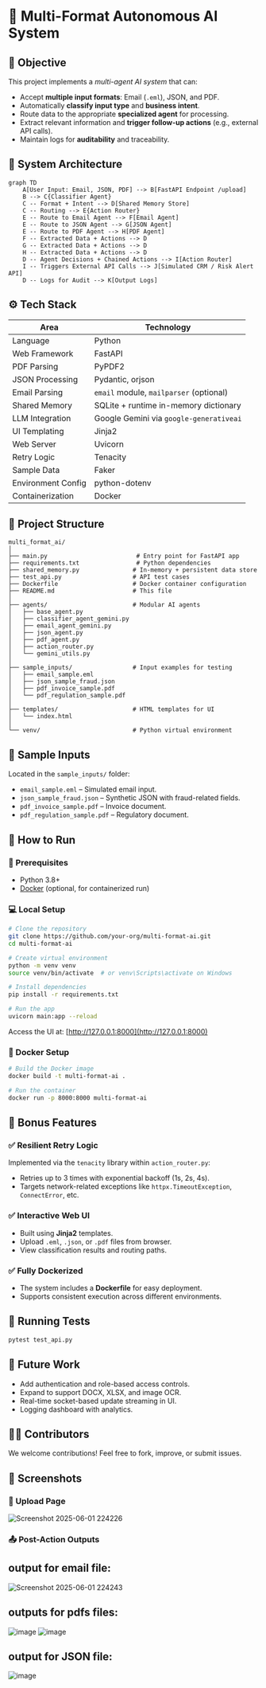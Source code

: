 # 🚀 Multi-Format Autonomous AI System

## 📌 Objective

This project implements a *multi-agent AI system* that can:

* Accept **multiple input formats**: Email (`.eml`), JSON, and PDF.
* Automatically **classify input type** and **business intent**.
* Route data to the appropriate **specialized agent** for processing.
* Extract relevant information and **trigger follow-up actions** (e.g., external API calls).
* Maintain logs for **auditability** and traceability.



## 🧠 System Architecture

```mermaid
graph TD
    A[User Input: Email, JSON, PDF] --> B[FastAPI Endpoint /upload]
    B --> C{Classifier Agent}
    C -- Format + Intent --> D[Shared Memory Store]
    C -- Routing --> E{Action Router}
    E -- Route to Email Agent --> F[Email Agent]
    E -- Route to JSON Agent --> G[JSON Agent]
    E -- Route to PDF Agent --> H[PDF Agent]
    F -- Extracted Data + Actions --> D
    G -- Extracted Data + Actions --> D
    H -- Extracted Data + Actions --> D
    D -- Agent Decisions + Chained Actions --> I[Action Router]
    I -- Triggers External API Calls --> J[Simulated CRM / Risk Alert API]
    D -- Logs for Audit --> K[Output Logs]
```



## ⚙️ Tech Stack

| Area               | Technology                              |
| ------------------ | --------------------------------------- |
| Language           | Python                                  |
| Web Framework      | FastAPI                                 |
| PDF Parsing        | PyPDF2                                  |
| JSON Processing    | Pydantic, orjson                        |
| Email Parsing      | `email` module, `mailparser` (optional) |
| Shared Memory      | SQLite + runtime in-memory dictionary   |
| LLM Integration    | Google Gemini via `google-generativeai` |
| UI Templating      | Jinja2                                  |
| Web Server         | Uvicorn                                 |
| Retry Logic        | Tenacity                                |
| Sample Data        | Faker                                   |
| Environment Config | python-dotenv                           |
| Containerization   | Docker                                  |



## 📁 Project Structure

```
multi_format_ai/
│
├── main.py                         # Entry point for FastAPI app
├── requirements.txt                # Python dependencies
├── shared_memory.py               # In-memory + persistent data store
├── test_api.py                    # API test cases
├── Dockerfile                     # Docker container configuration
├── README.md                      # This file
│
├── agents/                        # Modular AI agents
│   ├── base_agent.py
│   ├── classifier_agent_gemini.py
│   ├── email_agent_gemini.py
│   ├── json_agent.py
│   ├── pdf_agent.py
│   ├── action_router.py
│   └── gemini_utils.py
│
├── sample_inputs/                 # Input examples for testing
│   ├── email_sample.eml
│   ├── json_sample_fraud.json
│   ├── pdf_invoice_sample.pdf
│   └── pdf_regulation_sample.pdf
│
├── templates/                     # HTML templates for UI
│   └── index.html
│
└── venv/                          # Python virtual environment
```



## 🧪 Sample Inputs

Located in the `sample_inputs/` folder:

* `email_sample.eml` – Simulated email input.
* `json_sample_fraud.json` – Synthetic JSON with fraud-related fields.
* `pdf_invoice_sample.pdf` – Invoice document.
* `pdf_regulation_sample.pdf` – Regulatory document.



## 🧰 How to Run

### 🔧 Prerequisites

* Python 3.8+
* [Docker](https://www.docker.com/) (optional, for containerized run)



### 💻 Local Setup

```bash
# Clone the repository
git clone https://github.com/your-org/multi-format-ai.git
cd multi-format-ai

# Create virtual environment
python -m venv venv
source venv/bin/activate  # or venv\Scripts\activate on Windows

# Install dependencies
pip install -r requirements.txt

# Run the app
uvicorn main:app --reload
```

Access the UI at: [http://127.0.0.1:8000](http://127.0.0.1:8000)



### 🐳 Docker Setup

```bash
# Build the Docker image
docker build -t multi-format-ai .

# Run the container
docker run -p 8000:8000 multi-format-ai
```



## 🌟 Bonus Features

### ✅ Resilient Retry Logic

Implemented via the `tenacity` library within `action_router.py`:

* Retries up to 3 times with exponential backoff (1s, 2s, 4s).
* Targets network-related exceptions like `httpx.TimeoutException`, `ConnectError`, etc.



### ✅ Interactive Web UI

* Built using **Jinja2** templates.
* Upload `.eml`, `.json`, or `.pdf` files from browser.
* View classification results and routing paths.



### ✅ Fully Dockerized

* The system includes a **Dockerfile** for easy deployment.
* Supports consistent execution across different environments.



## 🧪 Running Tests

```bash
pytest test_api.py
```



## 🔮 Future Work

* Add authentication and role-based access controls.
* Expand to support DOCX, XLSX, and image OCR.
* Real-time socket-based update streaming in UI.
* Logging dashboard with analytics.



## 👨‍💻 Contributors

We welcome contributions! Feel free to fork, improve, or submit issues.

## 📸 Screenshots

### 📨 Upload Page
![Screenshot 2025-06-01 224226](https://github.com/user-attachments/assets/265ffe9f-b5d2-4496-8764-268dd9b236ef)

### 📤 Post-Action Outputs
## output for email file:
![Screenshot 2025-06-01 224243](https://github.com/user-attachments/assets/6544f328-9c5d-4c5a-ad66-ab940fff0cf7)
## outputs for pdfs files:
![image](https://github.com/user-attachments/assets/cff514b9-2849-4752-98f4-41f59b130648)
![image](https://github.com/user-attachments/assets/2ee93d52-1a09-49e2-91c3-02236f714ed9)
## output for JSON file:
![image](https://github.com/user-attachments/assets/b622a7bf-e8ca-41a0-bc30-dd9a1bb359c2)





